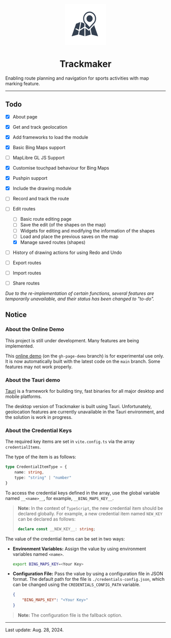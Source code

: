 <div style="text-align: center">
<img src="/public/favicon.svg" width=128 height=128 alt="logo"/>

# Trackmaker

</div>

Enabling route planning and navigation for sports activities with map marking feature.

---

## Todo
- [x] About page
- [x] Get and track geolocation
- [x] Add frameworks to load the module
- [x] Basic Bing Maps support
- [ ] MapLibre GL JS Support
- [x] Customise touchpad behaviour for Bing Maps
- [x] Pushpin support
- [x] Include the drawing module
- [ ] Record and track the route
- [ ] Edit routes

    - [ ] Basic route editing page
    - [ ] Save the edit (of the shapes on the map)
    - [ ] Widgets for editing and modifying the information of the shapes
    - [ ] Load and place the previous saves on the map
    - [x] Manage saved routes (shapes)

- [ ] History of drawing actions for using Redo and Undo
- [ ] Export routes
- [ ] Import routes
- [ ] Share routes

*Due to the re-implementation of certain functions, several features are temporarily unavailable, and their status has been changed to "to-do".*

## Notice

### About the Online Demo

This project is still under development. Many features are being implemented.

This [<u>online demo</u>](https://anson2251.github.io/trackmaker/) (on the `gh-page-demo` branch) is for experimental use only. It is now automatically built with the latest code on the `main` branch. Some features may not work properly.

### About the Tauri demo

[Tauri](https://v2.tauri.app/) is a framework for building tiny, fast binaries for all major desktop and mobile platforms. 

The desktop version of Trackmaker is built using Tauri. Unfortunately, geolocation features are currently unavailable in the Tauri environment, and the solution is work in progress.

### About the Credential Keys

The required key items are set in `vite.config.ts` via the array `credentialItems`.

The type of the item is as follows:

```typescript
type CredentialItemType = {
	name: string,
	type: "string" | "number"
}
```

To access the credential keys defined in the array, use the global variable named `__<name>__`, for example, `__BING_MAPS_KEY__`.

> **Note:** In the context of `TypeScript`, the new credential item should be declared globally. For example, a new credential item named `NEW_KEY` can be declared as follows:
> ```typescript
> declare const __NEW_KEY__: string;
> ```

The value of the credential items can be set in two ways:

- **Environment Variables:** Assign the value by using environment variables named `<name>`.

    ```bash
    export BING_MAPS_KEY=<Your Key>
    ```

- **Configuration File:** Pass the value by using a configuration file in JSON format. The default path for the file is `./credentials-config.json`, which can be changed using the `CREDENTIALS_CONFIG_PATH` variable.

    ```json
    {
        "BING_MAPS_KEY": "<Your Key>"
    }
    ```

> **Note:** The configuration file is the fallback option.

---

Last update: Aug. 28, 2024.